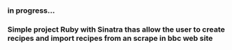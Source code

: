 ### in progress... 
### Simple project Ruby with Sinatra thas allow the user to create recipes and import recipes from an scrape in bbc web site 
